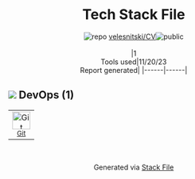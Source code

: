 <!--
--- Readme.md Snippet without images Start ---
## Tech Stack
velesnitski/CV is built on the following main stack:


Full tech stack [here](/techstack.md)
--- Readme.md Snippet without images End ---

--- Readme.md Snippet with images Start ---
## Tech Stack
velesnitski/CV is built on the following main stack:


Full tech stack [here](/techstack.md)
--- Readme.md Snippet with images End ---
-->
<div align="center">

# Tech Stack File
![](https://img.stackshare.io/repo.svg "repo") [velesnitski/CV](https://github.com/velesnitski/CV)![](https://img.stackshare.io/public_badge.svg "public")
<br/><br/>
|1<br/>Tools used|11/20/23 <br/>Report generated|
|------|------|
</div>

## <img src='https://img.stackshare.io/devops.svg'/> DevOps (1)
<table><tr>
  <td align='center'>
  <img width='36' height='36' src='https://img.stackshare.io/service/1046/git.png' alt='Git'>
  <br>
  <sub><a href="http://git-scm.com/">Git</a></sub>
  <br>
  <sub></sub>
</td>

</tr>
</table>

<br/>
<div align='center'>

Generated via [Stack File](https://github.com/marketplace/stack-file)
